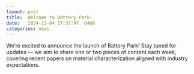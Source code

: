 ```yaml
---
layout: post
title:  Welcome to Battery Park!
date:   2024-11-04 17:37:47 -0400
categories: news
---
```


We’re excited to announce the launch of Battery Park! Stay tuned for updates — we aim to share one or two pieces of content each week, covering recent papers on material characterization aligned with industry expectations.
